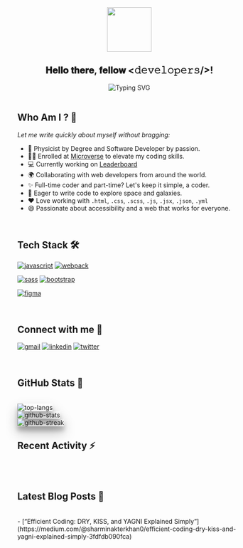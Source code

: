  <div align="center">
  <img src="https://media.giphy.com/media/hpXdHPfFI5wTABdDx9/giphy.gif" width="100"  align="center">
  <h2> 𝐇𝐞𝐥𝐥𝐨 𝐭𝐡𝐞𝐫𝐞, 𝐟𝐞𝐥𝐥𝐨𝐰 <𝚍𝚎𝚟𝚎𝚕𝚘𝚙𝚎𝚛𝚜/>!</h2>
</div>  
<div align="center">
  <img src="https://readme-typing-svg.demolab.com?font=Fira+Code&weight=500&size=36&duration=4000&pause=500&color=7D5EA9&center=true&vCenter=true&width=650&height=85&lines=Welcome+to+Sharmin's+GitHub!;I'm+a+Full-Stack+Developer!" alt="Typing SVG" />
</div>
<br/>
   
## Who Am I ? 🤔
 _Let me write quickly about myself without bragging:_
- 🥈 Physicist by Degree and Software Developer by passion.
- 👩‍🎓 Enrolled at [Microverse](https://github.com/microverseinc) to elevate my coding skills.
- 💻 Currently working on [Leaderboard](https://github.com/sharminkhan0/)
- 🌍 Collaborating with web developers from around the world.
- ✨ Full-time coder and part-time? Let's keep it simple, a coder.
- 🚀 Eager to write code to explore space and galaxies.
- ❤ Love working with `.html`, `.css`, `.scss`, `.js`, `.jsx`, `.json`, `.yml`
- 😄 Passionate about accessibility and a web that works for everyone.
  
</br>

## Tech Stack 🛠
<a href="https://developer.mozilla.org/en-US/docs/Web/JavaScript"><img src='https://img.shields.io/badge/javascript-%23323330.svg?style=for-the-badge&logo=javascript&logoColor=%23F7DF1E' alt="javascript" /></a>
<a href="https://webpack.js.org/"><img src='https://img.shields.io/badge/Webpack-8DD6F9?style=for-the-badge&logo=Webpack&logoColor=black' alt="webpack" /></a>
<!--a href="https://react.dev/"><img src='https://img.shields.io/badge/React-20232A?style=for-the-badge&logo=react&logoColor=61DAFB' alt="react" /></a>
<a href="https://nextjs.org/"><img src='https://img.shields.io/badge/next.js-000000?style=for-the-badge&logo=nextdotjs&logoColor=white' alt="nextJS" /></a>
<a href="https://redux.js.org/"><img src='https://img.shields.io/badge/Redux-593D88?style=for-the-badge&logo=redux&logoColor=white' alt="redux" /></a>-->

<a href="https://sass-lang.com/"><img src='https://img.shields.io/badge/Sass-CC6699?style=for-the-badge&logo=sass&logoColor=white' alt="sass" /></a> 
<a href="https://getbootstrap.com/"><img src='https://img.shields.io/badge/Bootstrap-563D7C?style=for-the-badge&logo=bootstrap&logoColor=white' alt="bootstrap" /></a>
<!--a href="https://tailwindcss.com/"><img src='https://img.shields.io/badge/Tailwind_CSS-38B2AC?style=for-the-badge&logo=tailwind-css&logoColor=white' alt="tailwind" /></a>

<a href="https://www.mysql.com/"><img src='https://img.shields.io/badge/MySQL-005C54?style=for-the-badge&logo=mysql&logoColor=white' alt="mysql" /></a>
<a href="https://www.postgresql.org/"><img src='https://img.shields.io/badge/PostgreSQL-316192?style=for-the-badge&logo=postgresql&logoColor=white' alt="postgresql" /></a>
<a href="https://www.ruby-lang.org/en/"><img src='https://img.shields.io/badge/Ruby-CC342D?style=for-the-badge&logo=ruby&logoColor=white' alt="ruby" /></a>
<a href="https://rubyonrails.org/"><img src='https://img.shields.io/badge/Ruby_on_Rails-CC0000?style=for-the-badge&logo=ruby-on-rails&logoColor=white' alt="ror" /></a>
<a href="https://jwt.io/"><img src='https://img.shields.io/badge/JWT-000000?style=for-the-badge&logo=JSON%20web%20tokens&logoColor=white' alt="jwt" /></a>

<a href="https://jestjs.io/"><img src='https://img.shields.io/badge/Jest-C21325?style=for-the-badge&logo=jest&logoColor=white' alt="jest" /></a>
<a href="https://testing-library.com/docs/react-testing-library/intro/"><img src='https://img.shields.io/badge/-React_Testing_Library-%23E33332?style=for-the-badge&logo=testing-library&logoColor=white' alt="react-testing-library" /></a>
<a href="https://swagger.io/"><img src='https://img.shields.io/badge/Swagger-85EA2D?style=for-the-badge&logo=Swagger&logoColor=black' alt="swagger" /></a>
<a href="https://www.postman.com/"><img src='https://img.shields.io/badge/Postman-FF6C37?style=for-the-badge&logo=Postman&logoColor=white' alt="postman" /></a>

<!--<a href="https://www.adobe.com/"><img src='https://img.shields.io/badge/adobe-%23FF0000.svg?style=for-the-badge&logo=adobe&logoColor=white' alt="adobe" /></a>-->
<a href="https://www.figma.com/"><img src='https://img.shields.io/badge/Figma-F24E1E?style=for-the-badge&logo=figma&logoColor=white' alt="figma" /></a>
<!--a href="https://vercel.com/"><img src='https://img.shields.io/badge/Vercel-000000?style=for-the-badge&logo=vercel&logoColor=white' alt="vercel" /></a>
<a href="https://render.com/"><img src='https://img.shields.io/badge/Render-46E398?style=for-the-badge&logo=render&logoColor=white' alt="render" /></a>
<a href="https://railway.app/"><img src='https://img.shields.io/badge/Railway-131456?style=for-the-badge&logo=railway&logoColor=white' alt="railway" /></a>
<a href="https://www.netlify.com/"><img src='https://img.shields.io/badge/Netlify-00C7B7?style=for-the-badge&logo=netlify&logoColor=white' alt="netlify" /></a>-->

</br>

## Connect with me 🤝

<a href="mailto:sharminakterkhan0@gmail.ocm"><img src='https://img.shields.io/badge/Gmail-D14836?style=for-the-badge&logo=gmail&logoColor=white' alt="gmail" /></a>
<a href='https://www.linkedin.com/in/sharmin-akter-khan-62063419b/'><img src='https://img.shields.io/badge/LinkedIn-0077B5?style=for-the-badge&logo=linkedin&logoColor=white' alt="linkedin" /></a>
<a href='https://twitter.com/SharminAkterKh'><img src='https://img.shields.io/badge/Twitter-1DA1F2?style=for-the-badge&logo=twitter&logoColor=white' alt="twitter" /></a>

</br>

## GitHub Stats 🚀

</br>
<img src="https://github-readme-stats.vercel.app/api/top-langs/?username=sharminkhan0&theme=transparent&langs_count=10&layout=compact&title_color=FF6347&text_color=7D5EA9&custom_title=Most%20Used%20Languages&border_color=7D5EA8&border_radius=10&" alt="top-langs" style=" box-shadow: 0 14px 28px rgba(0,0,0,0.25), 0 10px 10px rgba(0,0,0,0.22);" />    
</br>
<img src="https://github-readme-stats.vercel.app/api?username=sharminkhan0&theme=transparent&hide_rank=false&show_icons=true&include_all_commits=true&count_private=true&title_color=FF6347&text_color=7D5EA9&icon_color=FF6347&border_color=7D5EA9&border_radius=10" alt="github-stats" style=" box-shadow: 0 14px 28px rgba(0,0,0,0.25), 0 10px 10px rgba(0,0,0,0.22);" />
</br>
<img src="https://github-readme-streak-stats.herokuapp.com?user=sharminkhan0&theme=transparent&border_radius=10&ring=FF6347&fire=FF6347&currStreakNum=FF6347&currStreakLabel=7D5EA9&sideNums=7D5EA9&sideLabels=7D5EA2&dates=FF6347D6&border=7D5EA9" alt="github-streak" style=" box-shadow: 0 14px 28px rgba(0,0,0,0.25), 0 10px 10px rgba(0,0,0,0.22);"/>
</br>

## Recent Activity ⚡

</br>

<!--START_SECTION:activity-->
<!--1. 🗣 Commented on [#22](https://github.com/Rebelzob/capstone-project-module2/issues/22#issuecomment-1659202176) in [Rebelzob/capstone-project-module2](https://github.com/Rebelzob/capstone-project-module2)
2. 🎉 Merged PR [#13](https://github.com/KanzaTahreem/Blog-App/pull/13) in [KanzaTahreem/Blog-App](https://github.com/KanzaTahreem/Blog-App)
1. 🎉 Merged PR [#25](https://github.com/KanzaTahreem/Recipe-App/pull/25) in [KanzaTahreem/Recipe-App](https://github.com/KanzaTahreem/Recipe-App)
2. 💪 Opened PR [#25](https://github.com/KanzaTahreem/Recipe-App/pull/25) in [KanzaTahreem/Recipe-App](https://github.com/KanzaTahreem/Recipe-App)
3. 💪 Opened PR [#13](https://github.com/KanzaTahreem/Blog-App/pull/13) in [KanzaTahreem/Blog-App](https://github.com/KanzaTahreem/Blog-App)
4. 🗣 Commented on [#34](https://github.com/bilalrajput09/Catalog-of-my-things/issues/34#issuecomment-1637943748) in [bilalrajput09/Catalog-of-my-things](https://github.com/bilalrajput09/Catalog-of-my-things)
5. 💪 Opened PR [#2](https://github.com/KanzaTahreem/Byte-Brawl-Backend/pull/2) in [KanzaTahreem/Byte-Brawl-Backend](https://github.com/KanzaTahreem/Byte-Brawl-Backend)
<!--END_SECTION:activity-->

</br>

## Latest Blog Posts 📕

</br>
<!-- BLOG-POST-LIST:START -->
- [“Efficient Coding: DRY, KISS, and YAGNI Explained Simply”](https://medium.com/@sharminakterkhan0/efficient-coding-dry-kiss-and-yagni-explained-simply-3fdfdb090fca)
<!--- [7 Ways to Step Out of Your Comfort Zone](https://medium.com/@KanzaTahreem/7-ways-to-step-out-of-your-comfort-zone-de13037e327a?source=rss-79568a95db75------2)
- [The reality of Comfort Zones](https://medium.com/@KanzaTahreem/stepping-outside-of-comfort-zone-919fac3414c8?source=rss-79568a95db75------2)

<!-- BLOG-POST-LIST:END -->

<!---
skarminkhan0/sharminkhan0 is a ✨ special ✨ repository because its `README.md` (this file) appears on your GitHub profile.
You can click the Preview link to take a look at your changes.
--->
